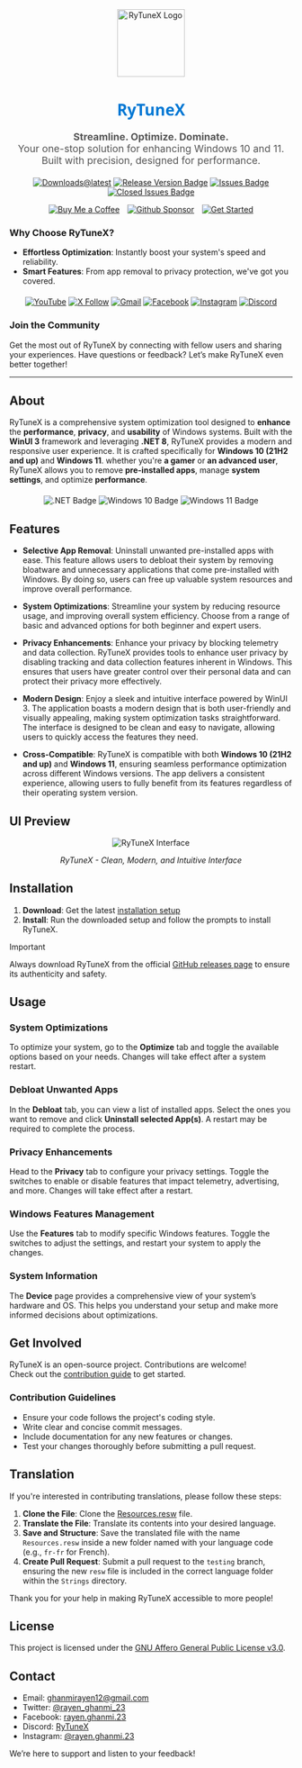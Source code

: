 <div align="center">
  <img src="https://github.com/user-attachments/assets/bc2beddd-99fe-4a50-b85f-0806b754a176" alt="RyTuneX Logo" width="120">
</div>

<h1 align="center" style="font-family: 'Segoe UI', sans-serif; font-weight: 600; color: #0078D4;">RyTuneX</h1>

<p align="center" style="font-size: 1.1rem; color: #555;">
  <strong>Streamline. Optimize. Dominate.</strong><br>
  Your one-stop solution for enhancing Windows 10 and 11. Built with precision, designed for performance.
</p>

<div align="center" style="margin: 20px 0;">
  
  [![Downloads@latest](https://img.shields.io/github/downloads/rayenghanmi/rytunex/total?style=for-the-badge)](https://github.com/rayenghanmi/rytunex/releases/latest/download/RyTuneX.Setup.zip)
  [![Release Version Badge](https://img.shields.io/github/v/release/rayenghanmi/rytunex?style=for-the-badge)](https://github.com/rayenghanmi/rytunex/releases)
  [![Issues Badge](https://img.shields.io/github/issues/rayenghanmi/rytunex?style=for-the-badge)](https://github.com/rayenghanmi/rytunex/issues)
  [![Closed Issues Badge](https://img.shields.io/github/issues-closed/rayenghanmi/rytunex?color=%238256d0&style=for-the-badge)](https://github.com/rayenghanmi/rytunex/issues?q=is%3Aissue+is%3Aclosed)<br>

  <a href="https://www.buymeacoffee.com/rayen.ghanmi.22"><img src="https://img.shields.io/badge/Buy_Me_A_Coffee-FFDD00?style=for-the-badge&logo=buy-me-a-coffee&logoColor=black" alt="Buy Me a Coffee" style="margin-right: 10px;"></a>
  <a href="https://github.com/sponsors/rayenghanmi"><img src="https://img.shields.io/badge/sponsor-30363D?style=for-the-badge&logo=GitHub-Sponsors&logoColor=#white" alt="Github Sponsor" style="margin-right: 10px;"></a>
  <a href="https://github.com/rayenghanmi/RyTuneX/wiki/Installation"><img src="https://img.shields.io/badge/Get%20Started-RyTuneX-blue?style=for-the-badge" alt="Get Started"></a>
</div>

### Why Choose RyTuneX?
- **Effortless Optimization**: Instantly boost your system's speed and reliability.
- **Smart Features**: From app removal to privacy protection, we've got you covered.

<div align="center" style="margin: 20px 0;">
  <a href="https://youtube.com/@rayen.ghanmi.23?sub_confirmation=1"><img src="https://img.shields.io/badge/YouTube-FF0000?style=for-the-badge&logo=youtube&logoColor=white" alt="YouTube"></a>
  <a href="https://twitter.com/rayen_ghanmi_23"><img src="https://img.shields.io/badge/X-000000?style=for-the-badge&logo=x&logoColor=white" alt="X Follow"></a>
  <a href="mailto:ghanmirayen12@gmail.com"><img src="https://img.shields.io/badge/Gmail-D14836?style=for-the-badge&logo=gmail&logoColor=white" alt="Gmail"></a>
  <a href="https://www.facebook.com/rayen.ghanmi.23"><img src="https://img.shields.io/badge/Facebook-1877F2?style=for-the-badge&logo=facebook&logoColor=white" alt="Facebook"></a>
  <a href="https://www.instagram.com/rayen.ghanmi.23"><img src="https://img.shields.io/badge/Instagram-E4405F?style=for-the-badge&logo=instagram&logoColor=white" alt="Instagram"></a>
  <a href="https://discord.gg/gyBzyd364t"><img src="https://img.shields.io/badge/Discord-5865F2?style=for-the-badge&logo=discord&logoColor=white" alt="Discord"></a>
</div>

### Join the Community
Get the most out of RyTuneX by connecting with fellow users and sharing your experiences. Have questions or feedback? Let’s make RyTuneX even better together!

---

## About

RyTuneX is a comprehensive system optimization tool designed to **enhance** the **performance**, **privacy**, and **usability** of Windows systems. Built with the **WinUI 3** framework and leveraging **.NET 8**, RyTuneX provides a modern and responsive user experience. It is crafted specifically for **Windows 10 (21H2 and up)** and **Windows 11**. whether you're **a gamer** or **an advanced user**, RyTuneX allows you to remove **pre-installed apps**, manage **system settings**, and optimize **performance**.

<div align="center" style="margin: 20px 0;">
  <img src="https://img.shields.io/badge/.NET8-512BD4?style=for-the-badge&logo=dotnet&logoColor=white" alt=".NET Badge" />
  <img src="https://img.shields.io/badge/Windows_10-0078d7?style=for-the-badge&logo=windows-10&logoColor=white" alt="Windows 10 Badge" />
  <img src="https://img.shields.io/badge/Windows_11-0078d4?style=for-the-badge&logo=windows-11&logoColor=white" alt="Windows 11 Badge" />
</div>

## Features

- **Selective App Removal**: Uninstall unwanted pre-installed apps with ease. This feature allows users to debloat their system by removing bloatware and unnecessary applications that come pre-installed with Windows. By doing so, users can free up valuable system resources and improve overall performance.

- **System Optimizations**: Streamline your system by reducing resource usage, and improving overall system efficiency. Choose from a range of basic and advanced options for both beginner and expert users.

- **Privacy Enhancements**: Enhance your privacy by blocking telemetry and data collection. RyTuneX provides tools to enhance user privacy by disabling tracking and data collection features inherent in Windows. This ensures that users have greater control over their personal data and can protect their privacy more effectively.

- **Modern Design**: Enjoy a sleek and intuitive interface powered by WinUI 3. The application boasts a modern design that is both user-friendly and visually appealing, making system optimization tasks straightforward. The interface is designed to be clean and easy to navigate, allowing users to quickly access the features they need.

- **Cross-Compatible**: RyTuneX is compatible with both **Windows 10 (21H2 and up)** and **Windows 11**, ensuring seamless performance optimization across different Windows versions. The app delivers a consistent experience, allowing users to fully benefit from its features regardless of their operating system version.

## UI Preview

<div align="center">
  <picture>
    <source media="(prefers-color-scheme: dark)" srcset="https://github.com/user-attachments/assets/e8d2ad64-0401-4b1f-b7c9-c4fc09979459" />
    <source media="(prefers-color-scheme: light)" srcset="https://github.com/user-attachments/assets/86448dc8-49f8-4f80-ab6b-7c8da26e2d2f" />
    <img alt="RyTuneX Interface" src="https://github.com/user-attachments/assets/e8d2ad64-0401-4b1f-b7c9-c4fc09979459" />
  </picture>
  <p><em>RyTuneX - Clean, Modern, and Intuitive Interface</em></p>
</div>

## Installation

1. **Download**: Get the latest [installation setup](https://github.com/rayenghanmi/RyTuneX/releases/latest)
2. **Install**: Run the downloaded setup and follow the prompts to install RyTuneX.

> [!IMPORTANT]  
> Always download RyTuneX from the official [GitHub releases page](https://github.com/rayenghanmi/RyTuneX/releases) to ensure its authenticity and safety.

## Usage

### System Optimizations
To optimize your system, go to the **Optimize** tab and toggle the available options based on your needs. Changes will take effect after a system restart.

### Debloat Unwanted Apps
In the **Debloat** tab, you can view a list of installed apps. Select the ones you want to remove and click **Uninstall selected App(s)**. A restart may be required to complete the process.

### Privacy Enhancements
Head to the **Privacy** tab to configure your privacy settings. Toggle the switches to enable or disable features that impact telemetry, advertising, and more. Changes will take effect after a restart.

### Windows Features Management
Use the **Features** tab to modify specific Windows features. Toggle the switches to adjust the settings, and restart your system to apply the changes.

### System Information
The **Device** page provides a comprehensive view of your system’s hardware and OS. This helps you understand your setup and make more informed decisions about optimizations.

## Get Involved

RyTuneX is an open-source project. Contributions are welcome!  
Check out the [contribution guide](https://github.com/rayenghanmi/RyTuneX/blob/main/CONTRIBUTING.md) to get started.

### Contribution Guidelines

- Ensure your code follows the project's coding style.
- Write clear and concise commit messages.
- Include documentation for any new features or changes.
- Test your changes thoroughly before submitting a pull request.

## Translation

If you're interested in contributing translations, please follow these steps:

1. **Clone the File**: Clone the [Resources.resw](../testing/Strings/en-us/Resources.resw) file.
2. **Translate the File**: Translate its contents into your desired language.
3. **Save and Structure**: Save the translated file with the name `Resources.resw` inside a new folder named with your language code (e.g., `fr-fr` for French).
4. **Create Pull Request**: Submit a pull request to the `testing` branch, ensuring the new `resw` file is included in the correct language folder within the `Strings` directory.

Thank you for your help in making RyTuneX accessible to more people!

## License

This project is licensed under the [GNU Affero General Public License v3.0](https://github.com/rayenghanmi/RyTuneX/blob/main/LICENSE.md).

## Contact

- Email: [ghanmirayen12@gmail.com](mailto:ghanmirayen12@gmail.com)
- Twitter: [@rayen_ghanmi_23](https://twitter.com/rayen_ghanmi_23)
- Facebook: [rayen.ghanmi.23](https://www.facebook.com/rayen.ghanmi.23)
- Discord: [RyTuneX](https://discord.gg/gyBzyd364t)
- Instagram: [@rayen.ghanmi.23](https://instagram.com/rayen.ghanmi.23)

We’re here to support and listen to your feedback!
